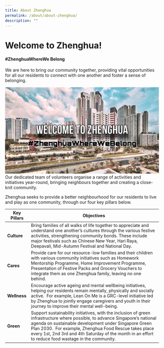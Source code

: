 ```yaml
---
title: About Zhenghua
permalink: /about/about-zhenghua/
description: ""
---
```

# Welcome to Zhenghua!

#### #ZhenghuaWhereWe Belong


We are here to bring our community together, providing vital opportunities for all our residents to connect with one another and foster a sense of belonging.

![zhwwb](/images/zhenghua%20where%20we%20belong.jpg)
Our dedicated team of volunteers organise a range of activities and initiatives year-round, bringing neighbours together and creating a close-knit community. 

Zhenghua seeks to provide a better neighbourhood for our residents to live and play as one community, through our four key pillars below.

| Key Pillars | Objectives | 
| -------- | -------- | 
| **Culture**     |  Bring families of all walks of life together to appreciate and understand one another’s cultures through the various festive activities, strengthening community bonds.    These include major festivals such as Chinese New Year, Hari Raya, Deepavali, Mid-Autumn Festival and National Day.   | 
| **Cares** | Provide care for our resource-low families and their children with various community initiatives such as Homework Mentorship Programme, Home Improvement Programme, Presentation of Festive Packs and Grocery Vouchers to integrate them as one Zhenghua family, leaving no one behind.  | 
| **Wellness**     |   Encourage active ageing and mental wellbeing initiatives, helping our residents remain mentally, physically and socially active.  For example, Lean On Me is a GRC-level initiative led by Zhenghua to jointly engage caregivers and youth in their journey to improve their mental well-being.     | 
| **Green**    |    Support sustainability initiatives, with the inclusion of green infrastructure where possible, to advance Singapore’s national agenda on sustainable development under Singapore Green Plan 2030.  For example, Zhenghua Food Rescue takes place every 1st, 2nd 3rd and 4th Saturday of the month in an effort to reduce food wastage in the community.     |
